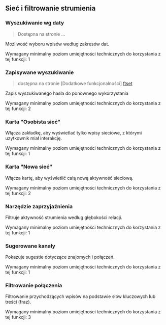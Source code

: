 [ftset]: /settings/features "Dodatkowe funkcjonalności"

## Sieć i filtrowanie strumienia


### Wyszukiwanie wg daty

> Dostępna na stronie ...

Możliwość wyboru wpisów według zakresów dat. 
<!-- TODO: full description for Search by Date -->

Wymagany minimalny poziom umiejętności technicznych do korzystania z tej funkcji: 1

### Zapisywane wyszukiwanie

> dostępna na stronie [Dodatkowe funkcjonalności] [ftset]

Zapis wyszukiwanego hasła do ponownego wykorzystania
<!-- TODO: full description for Saved Searches -->

Wymagany minimalny poziom umiejętności technicznych do korzystania z tej funkcji: 2

### Karta "Osobista sieć"

Włącza zakładkę, aby wyświetlać tylko wpisy sieciowe, z którymi uzytkownik miał interakcję.
<!-- TODO: full description for Network Personal Tab -->

Wymagany minimalny poziom umiejętności technicznych do korzystania z tej funkcji: 1

### Karta "Nowa sieć"

Włącza kartę, aby wyświetlić całą nową aktywność sieciową.
<!-- TODO: full description for Network New Tab -->

Wymagany minimalny poziom umiejętności technicznych do korzystania z tej funkcji: 2


### Narzędzie zaprzyjaźnienia

Filtruje aktywność strumienia według głębokości relacji.
<!-- TODO: full description for Affinity Tool -->

Wymagany minimalny poziom umiejętności technicznych do korzystania z tej funkcji: 1

### Sugerowane kanały

Pokazuje sugestie dotyczące znajomych i połączeń.
<!-- TODO: full description for Suggest Channels -->

Wymagany minimalny poziom umiejętności technicznych do korzystania z tej funkcji: 1


### Filtrowanie połączenia

Filtrowanie przychodzących wpisów na podstawie słów kluczowych lub treści (fraz).
<!-- TODO: full description for Connection Filtering -->

Wymagany minimalny poziom umiejętności technicznych do korzystania z tej funkcji: 3
